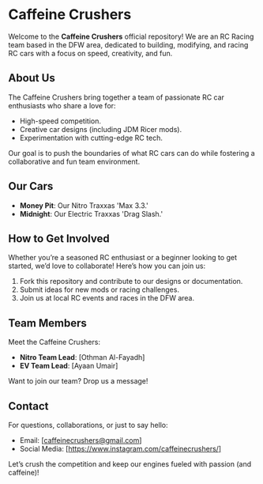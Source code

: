 # Caffeine Crushers

Welcome to the **Caffeine Crushers** official repository! We are an RC Racing team based in the DFW area, dedicated to building, modifying, and racing RC cars with a focus on speed, creativity, and fun.

## About Us
The Caffeine Crushers bring together a team of passionate RC car enthusiasts who share a love for:
- High-speed competition.
- Creative car designs (including JDM Ricer mods).
- Experimentation with cutting-edge RC tech.

Our goal is to push the boundaries of what RC cars can do while fostering a collaborative and fun team environment.


## Our Cars
- **Money Pit**: Our Nitro Traxxas 'Max 3.3.'
- **Midnight**: Our Electric Traxxas 'Drag Slash.'


## How to Get Involved
Whether you’re a seasoned RC enthusiast or a beginner looking to get started, we’d love to collaborate! Here’s how you can join us:
1. Fork this repository and contribute to our designs or documentation.
2. Submit ideas for new mods or racing challenges.
3. Join us at local RC events and races in the DFW area.

## Team Members
Meet the Caffeine Crushers:
- **Nitro Team Lead**: [Othman Al-Fayadh]
- **EV Team Lead**: [Ayaan Umair]

Want to join our team? Drop us a message!

## Contact
For questions, collaborations, or just to say hello:
- Email: [caffeinecrushers@gmail.com]
- Social Media: [https://www.instagram.com/caffeinecrushers/]

Let’s crush the competition and keep our engines fueled with passion (and caffeine)!
